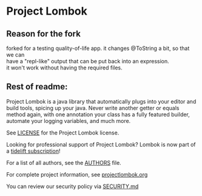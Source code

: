 # Project Lombok
## Reason for the fork
forked for a testing quality-of-life app. it changes @ToString a bit, so that we can  
have a "repl-like" output that can be put back into an expression.  
it won't work without having the required files.  

## Rest of readme:

Project Lombok is a java library that automatically plugs into your editor and build tools, spicing up your java.
Never write another getter or equals method again, with one annotation your class has a fully featured builder, automate your logging variables, and much more.

See [LICENSE] for the Project Lombok license.

Looking for professional support of Project Lombok? Lombok is now part of a [tidelift subscription]!

For a list of all authors, see the [AUTHORS] file. 

For complete project information, see [projectlombok.org]

You can review our security policy via [SECURITY.md]

[LICENSE]: https://github.com/projectlombok/lombok/blob/master/LICENSE
[AUTHORS]: https://github.com/projectlombok/lombok/blob/master/AUTHORS
[SECURITY.md]: https://github.com/projectlombok/lombok/blob/master/SECURITY.md
[projectlombok.org]: https://projectlombok.org/
[tidelift subscription]: https://tidelift.com/subscription/pkg/maven-org-projectlombok-lombok?utm_source=maven-org-projectlombok-lombok&utm_medium=referral&campaign=website
